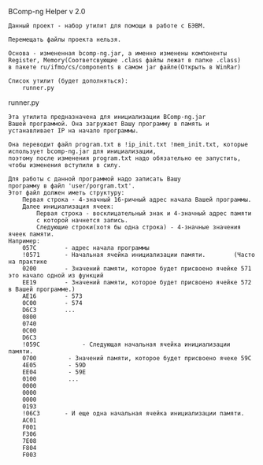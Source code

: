 BComp-ng Helper v 2.0
	
	Данный проект - набор утилит для помощи в работе с БЭВМ.

	Перемещать файлы проекта нельзя.
	
	Основа - измененная bcomp-ng.jar, а именно изменены компоненты 
	Register, Memory(Соответсвующие .class файлы лежат в папке .class)
	в пакете ru/ifmo/cs/components в самом jar файле(Открыть в WinRar)

	Список утилит (будет дополняться):
		runner.py

runner.py

	Эта утилита предназначена для инициализации BComp-ng.jar 
	Вашей программой. Она загружает Вашу программу в память и
	устанавливает IP на начало программы.

	Она переводит файл program.txt в !ip_init.txt !mem_init.txt, которые использует bcomp-ng.jar для инициализации,
	поэтому после изменения program.txt надо обязательно ее запустить, чтобы изменения вступили в силу.
	
	Для работы с данной программой надо записать Вашу 
	программу в файл 'user/porgram.txt'.
	Этот файл должен иметь структуру:
		Первая строка - 4-значный 16-ричный адрес начала Вашей программы.
		Далее инициализация ячеек:
			Первая строка - восклицательный знак и 4-значный адрес памяти
			с которой начнется запись.
			Следующие строки(хотя бы одна строка) - 4-значные значения ячеек памяти.  
	Например:
		057C		- адрес начала программы
		!0571		- Начальная ячейка инициализации памяти. 		(Часто на практике 
		0200		- Значений памяти, которое будет присвоено ячейке 571	это начало одной из функций 
		EE19		- Значений памяти, которое будет присвоено ячейке 572	в Вашей программе.)
		AE16		- 573
		0C00		- 574
		D6C3    	...
		0800
		0740
		0C00
		D6C3
		!059С            - Следующая начальная ячейка инициализации памяти.
		0700		 - Значений памяти, которое будет присвоено ячеке 59С
		4E05		 - 59D
		EE04		 - 59E
		0100		 ...
		0000
		0000
		0000
		0193
		!06C3		- И еще одна начальная ячейка инициализации памяти.
		AC01
		F001
		F306
		7E08
		F804
		F003
			